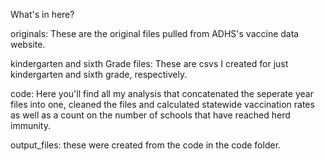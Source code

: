 What's in here? 

originals: These are the original files pulled from ADHS's vaccine data website. 

kindergarten and sixth Grade files: These are csvs I created for just kindergarten and sixth grade, respectively. 

code: Here you'll find all my analysis that concatenated the seperate year files into one, cleaned the files and calculated statewide vaccination rates as well as a count on the number of schools that have reached herd immunity.

output_files: these were created from the code in the code folder.
